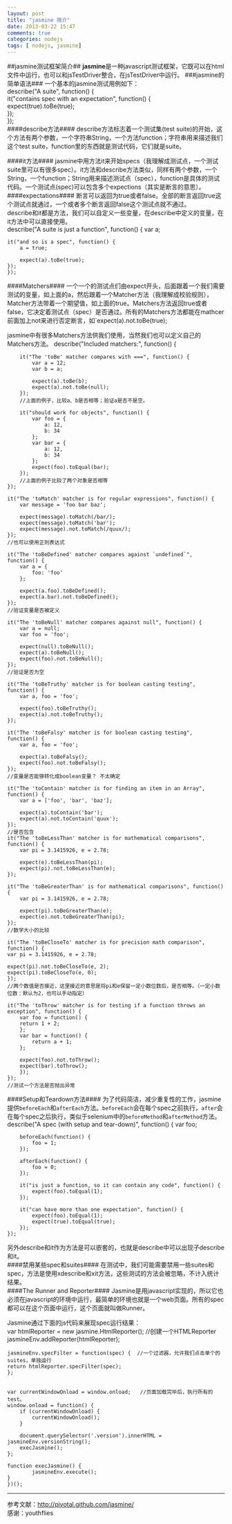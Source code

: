 ```yaml
---
layout: post
title: "jasmine 简介"
date: 2013-03-22 15:47
comments: true
categories: nodejs
tags: [ nodejs, jasmine]
---
```

##jasmine测试框架简介##
**jasmine**是一种javascript测试框架，它既可以在html文件中运行，也可以和jsTestDriver整合，在jsTestDriver中运行。
###jasmine的简单语法###
一个基本的jasmine测试用例如下：  
    describe("A suite", function() {  
  		it("contains spec with an expectation", function() {  
    	expect(true).toBe(true);  
  		});  
	});   
####describe方法####
describe方法标志着一个测试集(test suite)的开始，这个方法有两个参数，一个字符串String，一个方法function；字符串用来描述我们这个test suite，function里的东西就是测试代码，它们就是suite。  
<!--more-->
####it方法####
jasmine中用方法it来开始specs（我理解成测试点，一个测试suite里可以有很多spec）。it方法和describe方法类似，同样有两个参数，一个String，一个function；String用来描述测试点（spec），function是具体的测试代码。一个测试点(spec)可以包含多个expections（其实是断言的意思）。 
####expectations####
断言可以返回为true或者false。全部的断言返回true这个测试点就通过，一个或者多个断言返回false这个测试点就不通过。  
describe和it都是方法，我们可以自定义一些变量，在describe中定义的变量，在it方法中可以直接使用。  
    describe("A suite is just a function", function() {
	var a;

	it("and so is a spec", function() {
    	a = true;

    	expect(a).toBe(true);
	});
	});  
####Matchers####
一个一个的测试点们由expect开头，后面跟着一个我们需要测试的变量，如上面的a，然后跟着一个Matcher方法（我理解成校验规则），Matcher方法带着一个期望值，如上面的true。Matchers方法返回true或者false，它决定着测试点（spec）是否通过。所有的Matchers方法都能在mathcer前面加上not来进行否定断言，如`expect(a).not.toBe(true);  

jasmine中有很多Matchers方法供我们使用，当然我们也可以定义自己的Matchers方法。
	describe("Included matchers:", function() {

		it("The 'toBe' matcher compares with ===", function() {
    		var a = 12;
    		var b = a;

    		expect(a).toBe(b);
    		expect(a).not.toBe(null);
  		});  
		//上面的例子，比较a、b是否相等；验证a是否不是空。 

		it("should work for objects", function() {
      		var foo = {
        		a: 12,
        		b: 34
      		};
      		var bar = {
        		a: 12,
       	 		b: 34
      		};
      		expect(foo).toEqual(bar);
    	});
		//上面的例子比较了两个对象是否相等
	});

	it("The 'toMatch' matcher is for regular expressions", function() {
    	var message = 'foo bar baz';

    	expect(message).toMatch(/bar/);
    	expect(message).toMatch('bar');
    	expect(message).not.toMatch(/quux/);
	});
	//也可以使用正则表达式

	it("The 'toBeDefined' matcher compares against `undefined`", function() {
    	var a = {
      		foo: 'foo'
    	};

    	expect(a.foo).toBeDefined();
    	expect(a.bar).not.toBeDefined();
	});
	//验证变量是否被定义

	it("The 'toBeNull' matcher compares against null", function() {
    	var a = null;
   	 	var foo = 'foo';

    	expect(null).toBeNull();
    	expect(a).toBeNull();
    	expect(foo).not.toBeNull();
	});
	//验证是否为空

	it("The 'toBeTruthy' matcher is for boolean casting testing", function() {
    	var a, foo = 'foo';

    	expect(foo).toBeTruthy();
    	expect(a).not.toBeTruthy();
	});

	it("The 'toBeFalsy' matcher is for boolean casting testing", function() {
    	var a, foo = 'foo';

    	expect(a).toBeFalsy();
    	expect(foo).not.toBeFalsy();
	});
	//变量是否能够转化成boolean变量？ 不太确定

	it("The 'toContain' matcher is for finding an item in an Array", function() {
    	var a = ['foo', 'bar', 'baz'];

    	expect(a).toContain('bar');
    	expect(a).not.toContain('quux');
	});
	//是否包含
	it("The 'toBeLessThan' matcher is for mathematical comparisons", function() {
    	var pi = 3.1415926, e = 2.78;

    	expect(e).toBeLessThan(pi);
    	expect(pi).not.toBeLessThan(e);
	});

	it("The 'toBeGreaterThan' is for mathematical comparisons", function() {
    	var pi = 3.1415926, e = 2.78;

    	expect(pi).toBeGreaterThan(e);
    	expect(e).not.toBeGreaterThan(pi);
	});
	//数学大小的比较

	it("The 'toBeCloseTo' matcher is for precision math comparison", function() {
    var pi = 3.1415926, e = 2.78;

    expect(pi).not.toBeCloseTo(e, 2);
    expect(pi).toBeCloseTo(e, 0);
	});
	//两个数值是否接近，这里接近的意思是将pi和e保留一定小数位数后，是否相等。（一定小数位数：默认为2，也可以手动指定）

	it("The 'toThrow' matcher is for testing if a function throws an exception", function() {
    	var foo = function() {
      	return 1 + 2;
    	};
    	var bar = function() {
      		return a + 1;
    	};

    	expect(foo).not.toThrow();
    	expect(bar).toThrow();
		});
	}); 
	//测试一个方法是否抛出异常  

####Setup和Teardown方法####
为了代码简洁，减少重复性的工作，jasmine提供`beforeEach`和`afterEach`方法。`beforeEach`会在每个spec之前执行，`after`会在每个spec之后执行，类似于selenium中的`beforeMethod`和`afterMethod`方法。  
    describe("A spec (with setup and tear-down)", function() {
  		var foo;

  		beforeEach(function() {
    		foo = 1;
  		});

  		afterEach(function() {
    		foo = 0;
  		});

  		it("is just a function, so it can contain any code", function() {
    		expect(foo).toEqual(1);
  		});

  		it("can have more than one expectation", function() {
    		expect(foo).toEqual(1);
    		expect(true).toEqual(true);
  		});
	});  
另外describe和it作为方法是可以嵌套的，也就是describe中可以出现子describe和it。  
####禁用某些spec和suites####
在测试中，我们可能需要禁用一些suites和spec，方法是使用xdescribe和xit方法，这些测试的方法会被忽略，不计入统计结果。  
####The Runner and Reporter####
Jasmine是用javascript实现的，所以它也必须在javascript的环境中运行，最简单的环境也就是一个web页面。所有的spec都可以在这个页面中运行，这个页面就叫做Runner。  

Jasmine通过下面的js代码来展现spec运行结果：  
	var htmlReporter = new jasmine.HtmlReporter(); //创建一个HTMLReporter
	jasmineEnv.addReporter(htmlReporter);  

	jasmineEnv.specFilter = function(spec) {  //一个过滤器，允许我们点击单个的suites，单独运行
	return htmlReporter.specFilter(spec);
	};  


  	var currentWindowOnload = window.onload;   //页面加载完毕后，执行所有的test。
  	window.onload = function() {
    	if (currentWindowOnload) {
      		currentWindowOnload();
    	}

    	document.querySelector('.version').innerHTML = jasmineEnv.versionString();
    	execJasmine();
  	};

  	function execJasmine() {
    		jasmineEnv.execute();
  	}
	})();

---
参考文献：<http://pivotal.github.com/jasmine/>   
感谢：youthflies










